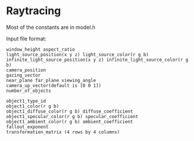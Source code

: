 # Raytracing

Most of the constants are in model.h

Input file format:
	
	window_height aspect_ratio
	light_source_position(x y z) light_source_color(r g b)
	infinite_light_source_position(x y z) infinite_light_source_color(r g b)
	camera_position
	gazing_vector
	near_plane far_plane viewing_angle
	camera_up_vector(default is [0 0 1])
	number_of_objects
	
	object1_type_id
	object1_color(r g b)
	object1_diffuse_color(r g b) diffuse_coefficient
	object1_specular_color(r g b) specular_coefficient
	object1_ambient_color(r g b) ambient_coefficient
	fallout_exponent
	transformation_matrix (4 rows by 4 columns)

